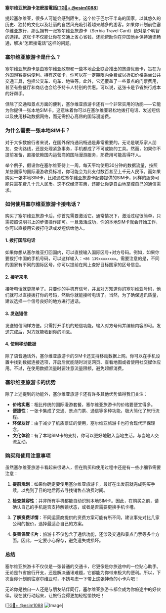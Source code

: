 **塞尔维亚旅游卡怎麽接電話[[TG💪+ @esim1088](https://t.me/s/esim1088)]**

提起塞尔维亚，很多人可能会感到陌生。这个位于巴尔干半岛的国家，以其悠久的历史、独特的文化以及壮丽的自然风光吸引着越来越多的游客。如果你计划前往塞尔维亚旅行，那么拥有一张塞尔维亚旅游卡（Serbia Travel Card）绝对是个明智的选择。这张卡不仅能让你在交通上省心省钱，还能帮助你在异国他乡保持通讯畅通，解决“怎麽接電話”这样的问题。

### 塞尔维亚旅游卡是什么？

塞尔维亚旅游卡是由塞尔维亚政府和一些本地企业联合推出的旅游优惠卡，旨在为外国游客提供便利。持有这张卡，你可以在一定期限内免费或以折扣价格乘坐公共交通工具，包括公交车、电车、地铁等。此外，它还覆盖了一些景点的门票费用，甚至有些餐厅和商店也会给予持卡人特别的优惠。可以说，这张卡是节省旅行成本的好帮手。

但除了交通和景点方面的便利，塞尔维亚旅游卡还有一个非常实用的功能——它能为你提供一张本地SIM卡。这意味着你可以在塞尔维亚轻松地拨打电话、发送短信以及使用移动数据网络，而无需担心高昂的国际漫游费。

### 为什么需要一张本地SIM卡？

对于大多数旅行者来说，在国外保持通讯畅通是非常重要的。无论是联系家人朋友、查询路线，还是处理紧急事务，手机都成了不可或缺的工具。然而，如果你不提前准备，直接依赖国内运营商的国际漫游服务，那费用可能高得吓人。

举个例子，假设你在塞尔维亚待上一周，每天平均使用30分钟的数据流量，按照某些国家的国际漫游收费标准，你可能会为此支付数百甚至上千元人民币。而如果购买一张本地SIM卡，比如通过塞尔维亚旅游卡配套提供的SIM卡，同样的服务可能只需花费几十元人民币。这不仅经济实惠，还能让你更自由地掌控自己的通信需求。

### 如何使用塞尔维亚旅游卡接电话？

购买了塞尔维亚旅游卡后，你首先需要激活它。通常情况下，激活过程很简单，只需按照说明书上的步骤操作即可。一旦激活成功，你的本地SIM卡就会开始工作，你可以直接用它拨打电话或发短信给他人。

#### 1. **拨打国际电话**
   如果你想从塞尔维亚打回国内，可以直接输入国际区号+对方号码。例如，如果你要拨打中国的手机号码，可以这样输入：`+86 139xxxxxxxx`。需要注意的是，不同的国家有不同的国际区号，你可以提前在网上查好目标国家的区号信息。

#### 2. **接听来电**
   接听电话就更简单了。只要你的手机有信号，并且对方知道你的塞尔维亚号码，他们就可以直接拨打你的号码，然后你就能接听电话了。当然，为了确保通讯质量，建议选择一个信号良好的地方进行通话。

#### 3. **发送短信**
   发送短信同样方便。只需打开手机的短信功能，输入对方号码并编辑内容即可。发送完成后，对方就能收到你的消息。

#### 4. **使用移动数据**
   除了语音通话外，塞尔维亚旅游卡的SIM卡还支持移动数据上网。你可以在手机设置中找到数据连接选项，开启后就能随时浏览网页、查看地图或者使用社交媒体应用。不过，在使用数据流量时要注意流量限额，避免超额消费。

### 塞尔维亚旅游卡的优势

除了上述提到的功能外，塞尔维亚旅游卡还有许多其他优势值得我们关注：

- **价格实惠**：相比传统的国际漫游套餐，塞尔维亚旅游卡的价格要便宜得多。
- **便捷性**：一张卡集成了交通、景点门票、通信等多种功能，极大简化了旅行流程。
- **环保友好**：由于减少了纸质票证的使用，塞尔维亚旅游卡也符合现代环保理念。
- **文化体验**：有了本地SIM卡的支持，你可以更好地融入当地生活，与当地人交流互动。

### 购买和使用注意事项

虽然塞尔维亚旅游卡看起来很诱人，但在购买和使用过程中还是有一些小细节需要注意：

1. **提前规划**：如果你确定要使用塞尔维亚旅游卡，最好在出发前就完成购买手续，以免到了目的地后再去寻找销售点浪费时间。
   
2. **检查兼容性**：并非所有手机都能自动识别本地SIM卡。因此，在购买之前，请确认自己的手机是否支持解锁状态，或者是否需要更换手机卡槽。

3. **了解资费详情**：不同运营商提供的资费方案可能有所不同，建议事先对比几家公司的报价，选择最适合自己的方案。

4. **妥善保管卡片**：旅游卡不仅包含了通信功能，还涉及交通和景点门票等多个方面。因此，一定要小心保存，避免遗失或损坏。

### 总结

塞尔维亚旅游卡不仅仅是一张普通的交通卡，它更像是你旅途中的一位贴心助手。无论是节省旅行开支，还是解决通讯难题，它都能为你带来极大的便利。所以，下次当你计划前往塞尔维亚时，不妨考虑一下带上这张神奇的小卡片吧！

无论你是独自一人还是与朋友结伴同行，塞尔维亚旅游卡都会成为你旅途中的好伙伴。现在就行动起来，让旅行变得更加轻松愉快吧！

[[TG💪+ @esim1088](https://t.me/s/esim1088) ![Image](https://i.postimg.cc/4NQfJmqS/Snipaste-2025-05-13-00-14-12.png)]